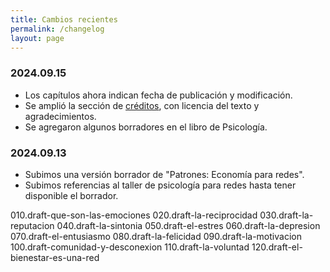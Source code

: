 ```yaml
---
title: Cambios recientes
permalink: /changelog
layout: page
---
```


### 2024.09.15

- Los capítulos ahora indican fecha de publicación y modificación.
- Se amplió la sección de [créditos](/creditos), con licencia del texto y agradecimientos.
- Se agregaron algunos borradores en el libro de Psicología.

### 2024.09.13

- Subimos una versión borrador de "Patrones: Economía para redes".
- Subimos referencias al taller de psicología para redes hasta tener disponible el borrador.


010.draft-que-son-las-emociones
020.draft-la-reciprocidad
030.draft-la-reputacion
040.draft-la-sintonia
050.draft-el-estres
060.draft-la-depresion
070.draft-el-entusiasmo
080.draft-la-felicidad
090.draft-la-motivacion
100.draft-comunidad-y-desconexion
110.draft-la-voluntad
120.draft-el-bienestar-es-una-red